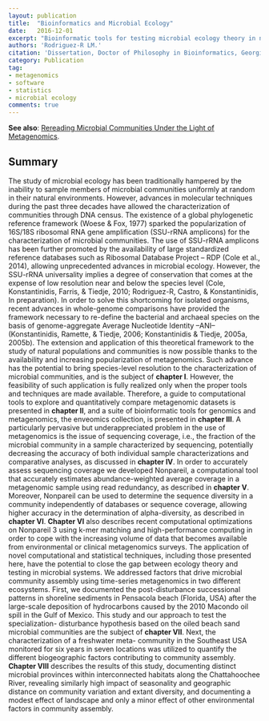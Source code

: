 ```yaml
---
layout: publication
title:  "Bioinformatics and Microbial Ecology"
date:   2016-12-01
excerpt: "Bioinformatic tools for testing microbial ecology theory in natural environments through metagenomics."
authors: 'Rodriguez-R LM.'
citation: 'Dissertation, Doctor of Philosophy in Bioinformatics, Georgia Institute of Technology, School of Biological Sciences. 2016.'
category: Publication
tag:
- metagenomics
- software
- statistics
- microbial ecology
comments: true
---
```


**See also**:
[Rereading Microbial Communities Under the Light of Metagenomics](/blog/rereading-metagenomics).

## Summary
The study of microbial ecology has been traditionally hampered by the inability to sample members of microbial communities uniformly at random in their natural environments. However, advances in molecular techniques during the past three decades have allowed the characterization of communities through DNA census. The existence of a global phylogenetic reference framework (Woese & Fox, 1977) sparked the popularization of 16S/18S ribosomal RNA gene amplification (SSU-rRNA amplicons) for the characterization of microbial communities. The use of SSU-rRNA amplicons has been further promoted by the availability of large standardized reference databases such as Ribosomal Database Project – RDP (Cole et al., 2014), allowing unprecedented advances in microbial ecology. However, the SSU-rRNA universality implies a degree of conservation that comes at the expense of low resolution near and below the species level (Cole, Konstantinidis, Farris, & Tiedje, 2010; Rodriguez-R, Castro, & Konstantinidis, In preparation). In order to solve this shortcoming for isolated organisms, recent advances in whole-genome comparisons have provided the framework necessary to re-define the bacterial and archaeal species on the basis of genome-aggregate Average Nucleotide Identity –ANI– (Konstantinidis, Ramette, & Tiedje, 2006; Konstantinidis & Tiedje, 2005a, 2005b). The extension and application of this theoretical framework to the study of natural populations and communities is now possible thanks to the availability and increasing popularization of metagenomics. Such advance has the potential to bring species-level resolution to the characterization of microbial communities, and is the subject of **chapter I**. However, the feasibility of such application is fully realized only when the proper tools and techniques are made available. Therefore, a guide to computational tools to explore and quantitatively compare metagenomic datasets is presented in **chapter II**, and a suite of bioinformatic tools for genomics and metagenomics, the enveomics collection, is presented in **chapter III**. A particularly pervasive but underappreciated problem in the use of metagenomics is the issue of sequencing coverage, i.e., the fraction of the microbial community in a sample characterized by sequencing, potentially decreasing the accuracy of both individual sample characterizations and comparative analyses, as discussed in **chapter IV**. In order to accurately assess sequencing coverage we developed Nonpareil, a computational tool that accurately estimates abundance-weighted average coverage in a metagenomic sample using read redundancy, as described in **chapter V**. Moreover, Nonpareil can be used to determine the sequence diversity in a community independently of databases or sequence coverage, allowing higher accuracy in the determination of alpha-diversity, as described in **chapter VI**. **Chapter VI** also describes recent computational optimizations on Nonpareil 3 using k-mer matching and high-performance computing in order to cope with the increasing volume of data that becomes available from environmental or clinical metagenomics surveys. The application of novel computational and statistical techniques, including those presented here, have the potential to close the gap between ecology theory and testing in microbial systems. We addressed factors that drive microbial community assembly using time-series metagenomics in two different ecosystems. First, we documented the post-disturbance successional patterns in shoreline sediments in Pensacola beach (Florida, USA) after the large-scale deposition of hydrocarbons caused by the 2010 Macondo oil spill in the Gulf of Mexico. This study and our approach to test the specialization- disturbance hypothesis based on the oiled beach sand microbial communities are the subject of **chapter VII**. Next, the characterization of a freshwater meta- community in the Southeast USA monitored for six years in seven locations was utilized to quantify the different biogeographic factors contributing to community assembly. **Chapter VIII** describes the results of this study, documenting distinct microbial provinces within interconnected habitats along the Chattahoochee River, revealing similarly high impact of seasonality and geographic distance on community variation and extant diversity, and documenting a modest effect of landscape and only a minor effect of other environmental factors in community assembly.
